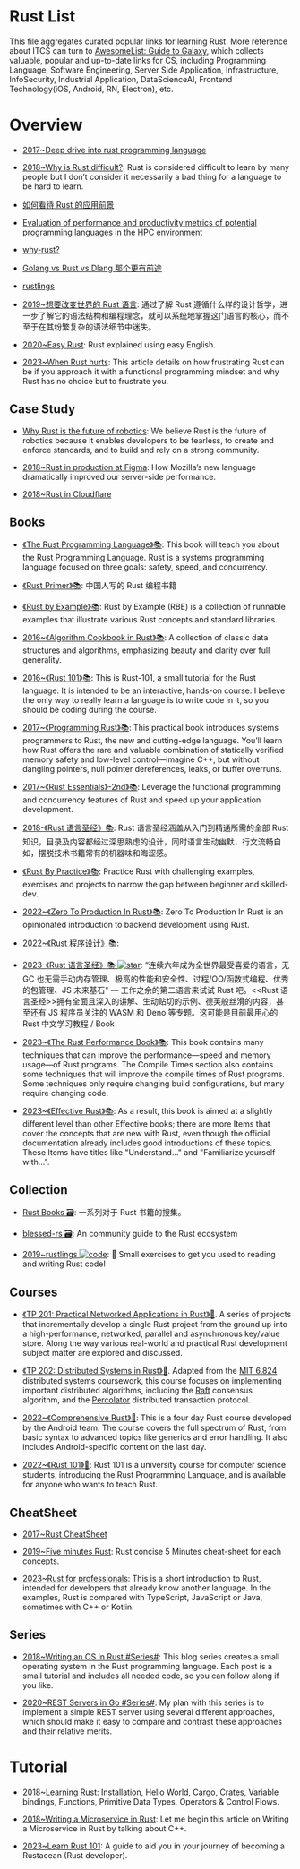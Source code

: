 # Rust List

This file aggregates curated popular links for learning Rust. More reference about ITCS can turn to [AwesomeList: Guide to Galaxy](https://github.com/wx-chevalier/Awesome-Lists), which collects valuable, popular and up-to-date links for CS, including Programming Language, Software Engineering, Server Side Application, Infrastructure, InfoSecurity, Industrial Application, DataScienceAI, Frontend Technology(iOS, Android, RN, Electron), etc.

# Overview

- [2017~Deep drive into rust programming language](https://parg.co/UP1)

- [2018~Why is Rust difficult?](https://vorner.github.io/difficult.html): Rust is considered difficult to learn by many people but I don’t consider it necessarily a bad thing for a language to be hard to learn.

- [如何看待 Rust 的应用前景](http://www.zhihu.com/question/30407715)

- [Evaluation of performance and productivity metrics of potential programming languages in the HPC environment](http://octarineparrot.com/assets/mrfloya-thesis-ba.pdf)

- [why-rust?](http://www.oreilly.com/programming/free/files/why-rust.pdf?hmsr=toutiao.io&utm_medium=toutiao.io&utm_source=toutiao.io)

- [Golang vs Rust vs Dlang 那个更有前途](http://www.zhihu.com/question/27226962)

- [rustlings](https://github.com/carols10cents/rustlings)

- [2019~想要改变世界的 Rust 语言](https://mp.weixin.qq.com/s/lPbag5EbuWPUZOCvObW-yw): 通过了解 Rust 遵循什么样的设计哲学，进一步了解它的语法结构和编程理念，就可以系统地掌握这门语言的核心，而不至于在其纷繁复杂的语法细节中迷失。

- [2020~Easy Rust](https://github.com/Dhghomon/easy_rust): Rust explained using easy English.

- [2023~When Rust hurts](https://mmapped.blog/posts/15-when-rust-hurts.html): This article details on how frustrating Rust can be if you approach it with a functional programming mindset and why Rust has no choice but to frustrate you.

## Case Study

- [Why Rust is the future of robotics](https://parg.co/UVu): We believe Rust is the future of robotics because it enables developers to be fearless, to create and enforce standards, and to build and rely on a strong community.

- [2018~Rust in production at Figma](https://blog.figma.com/rust-in-production-at-figma-e10a0ec31929): How Mozilla’s new language dramatically improved our server-side performance.

- [2018~Rust in Cloudflare](https://parg.co/YA1)

## Books

- [《The Rust Programming Language》📚](https://doc.rust-lang.org/book/first-edition/README.html): This book will teach you about the Rust Programming Language. Rust is a systems programming language focused on three goals: safety, speed, and concurrency.

- [《Rust Primer》📚](https://github.com/rustcc/RustPrimer): 中国人写的 Rust 编程书籍

- [《Rust by Example》📚](https://rustbyexample.com/): Rust by Example (RBE) is a collection of runnable examples that illustrate various Rust concepts and standard libraries.

- [2016~《Algorithm Cookbook in Rust》📚](https://github.com/EbTech/rust-algorithms): A collection of classic data structures and algorithms, emphasizing beauty and clarity over full generality.

- [2016~《Rust 101》📚](https://www.ralfj.de/projects/rust-101/main.html): This is Rust-101, a small tutorial for the Rust language. It is intended to be an interactive, hands-on course: I believe the only way to really learn a language is to write code in it, so you should be coding during the course.

- [2017~《Programming Rust》📚](https://parg.co/UPe): This practical book introduces systems programmers to Rust, the new and cutting-edge language. You’ll learn how Rust offers the rare and valuable combination of statically verified memory safety and low-level control—imagine C++, but without dangling pointers, null pointer dereferences, leaks, or buffer overruns.

- [2017~《Rust Essentials》-2nd》📚](https://parg.co/UPI): Leverage the functional programming and concurrency features of Rust and speed up your application development.

- [2018-《Rust 语言圣经》📚](https://course.rs/into-rust.html): Rust 语言圣经涵盖从入门到精通所需的全部 Rust 知识，目录及内容都经过深思熟虑的设计，同时语言生动幽默，行文流畅自如，摆脱技术书籍常有的机器味和晦涩感。

- [《Rust By Practice》📚](https://github.com/sunface/rust-by-practice): Practice Rust with challenging examples, exercises and projects to narrow the gap between beginner and skilled-dev.

- [2022~《Zero To Production In Rust》📚](https://github.com/LukeMathWalker/zero-to-production): Zero To Production In Rust is an opinionated introduction to backend development using Rust.

- [2022~《Rust 程序设计》📚](https://www.yuque.com/qyuhen/rust):

- [2023-《Rust 语言圣经》📚 ![star](https://img.shields.io/github/stars/sunface/rust-course)](https://github.com/sunface/rust-course): “连续六年成为全世界最受喜爱的语言，无 GC 也无需手动内存管理、极高的性能和安全性、过程/OO/函数式编程、优秀的包管理、JS 未来基石" — 工作之余的第二语言来试试 Rust 吧。<<Rust 语言圣经>>拥有全面且深入的讲解、生动贴切的示例、德芙般丝滑的内容，甚至还有 JS 程序员关注的 WASM 和 Deno 等专题。这可能是目前最用心的 Rust 中文学习教程 / Book

- [2023~《The Rust Performance Book》📚](https://nnethercote.github.io/perf-book/introduction.html): This book contains many techniques that can improve the performance—speed and memory usage—of Rust programs. The Compile Times section also contains some techniques that will improve the compile times of Rust programs. Some techniques only require changing build configurations, but many require changing code.

- [2023~《Effective Rust》📚](https://www.lurklurk.org/effective-rust/): As a result, this book is aimed at a slightly different level than other Effective <Language> books; there are more Items that cover the concepts that are new with Rust, even though the official documentation already includes good introductions of these topics. These Items have titles like "Understand…" and "Familiarize yourself with…".

## Collection

- [Rust Books 🗃️](https://github.com/sger/RustBooks): 一系列对于 Rust 书籍的搜集。

- [blessed-rs 🗃️](https://github.com/nicoburns/blessed-rs): An community guide to the Rust ecosystem

- [2019~rustlings ![code](https://ng-tech.icu/assets/code.svg)](https://github.com/rust-lang/rustlings): 🦀 Small exercises to get you used to reading and writing Rust code!

## Courses

- [《TP 201: Practical Networked Applications in Rust》🎥](https://github.com/pingcap/talent-plan). A series of projects that incrementally develop a single Rust project from the ground up into a high-performance, networked, parallel and asynchronous key/value store. Along the way various real-world and practical Rust development subject matter are explored and discussed.

- [《TP 202: Distributed Systems in Rust》🎥](https://github.com/pingcap/talent-plan/). Adapted from the [MIT 6.824](http://nil.csail.mit.edu/6.824/2017/index.html) distributed systems coursework, this course focuses on implementing important distributed algorithms, including the [Raft](https://raft.github.io/) consensus algorithm, and the [Percolator](https://storage.googleapis.com/pub-tools-public-publication-data/pdf/36726.pdf) distributed transaction protocol.

- [2022~《Comprehensive Rust》🎥](https://google.github.io/comprehensive-rust/welcome.html): This is a four day Rust course developed by the Android team. The course covers the full spectrum of Rust, from basic syntax to advanced topics like generics and error handling. It also includes Android-specific content on the last day.

- [2022~《Rust 101》🎥](https://github.com/tweedegolf/101-rs): Rust 101 is a university course for computer science students, introducing the Rust Programming Language, and is available for anyone who wants to teach Rust.

## CheatSheet

- [2017~Rust CheatSheet](http://phaiax.github.io/rust-cheatsheet/)

- [2019~Five minutes Rust](https://github.com/ankur-anand/five-min-rust): Rust concise 5 Minutes cheat-sheet for each concepts.

- [2023~Rust for professionals](https://overexact.com/rust-for-professionals/): This is a short introduction to Rust, intended for developers that already know another language. In the examples, Rust is compared with TypeScript, JavaScript or Java, sometimes with C++ or Kotlin.

## Series

- [2018~Writing an OS in Rust #Series#](https://os.phil-opp.com/): This blog series creates a small operating system in the Rust programming language. Each post is a small tutorial and includes all needed code, so you can follow along if you like.

- [2020~REST Servers in Go #Series#](https://eli.thegreenplace.net/2021/rest-servers-in-go-part-1-standard-library/): My plan with this series is to implement a simple REST server using several different approaches, which should make it easy to compare and contrast these approaches and their relative merits.

# Tutorial

- [2018~Learning Rust](https://learning-rust.github.io/): Installation, Hello World, Cargo, Crates, Variable bindings, Functions, Primitive Data Types, Operators & Control Flows.

- [2018~Writing a Microservice in Rust](http://www.goldsborough.me/rust/web/tutorial/2018/01/20/17-01-11-writing_a_microservice_in_rust/): Let me begin this article on Writing a Microservice in Rust by talking about C++.

- [2023~Learn Rust 101](https://github.com/plabayo/learn-rust-101): A guide to aid you in your journey of becoming a Rustacean (Rust developer).
